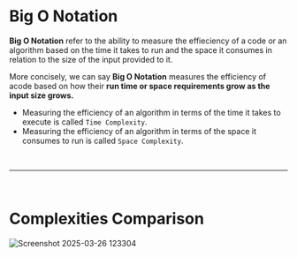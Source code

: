 # Big O Notation
**Big O Notation** refer to  the ability to measure the effieciency of a code or an algorithm based on the time it takes to run and the space it consumes in relation to the size of the input provided to it.

More concisely, we can say **Big O Notation** measures the efficiency of acode based on how their **run time or space requirements grow as the input size grows.**

* Measuring the efficiency of an algorithm in terms of the time it takes to execute is called `Time Complexity`.
* Measuring the efficiency of an algorithm in terms of the space it consumes to run is called `Space Complexity`.

<br /><hr /><br />

# Complexities Comparison
![Screenshot 2025-03-26 123304](https://github.com/user-attachments/assets/a9893b37-6cec-4f71-ad92-3a6059e5c61f)
